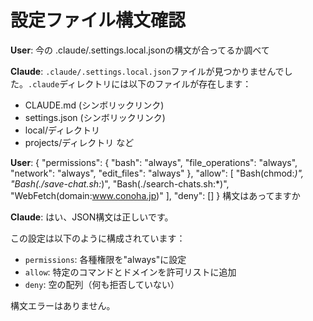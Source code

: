 # 設定ファイル構文確認

**User**:
今の .claude/.settings.local.jsonの構文が合ってるか調べて

**Claude**:
`.claude/.settings.local.json`ファイルが見つかりませんでした。`.claude`ディレクトリには以下のファイルが存在します：
- CLAUDE.md (シンボリックリンク)
- settings.json (シンボリックリンク)
- local/ディレクトリ
- projects/ディレクトリ など

**User**:
{
  "permissions": {
    "bash": "always",
    "file_operations": "always",
    "network": "always",
    "edit_files": "always"
  },
  "allow": [
    "Bash(chmod:*)",
    "Bash(./save-chat.sh:*)",
    "Bash(./search-chats.sh:*)",
    "WebFetch(domain:www.conoha.jp)"
  ],
  "deny": []
}
構文はあってますか

**Claude**:
はい、JSON構文は正しいです。

この設定は以下のように構成されています：
- `permissions`: 各種権限を"always"に設定
- `allow`: 特定のコマンドとドメインを許可リストに追加
- `deny`: 空の配列（何も拒否していない）

構文エラーはありません。

